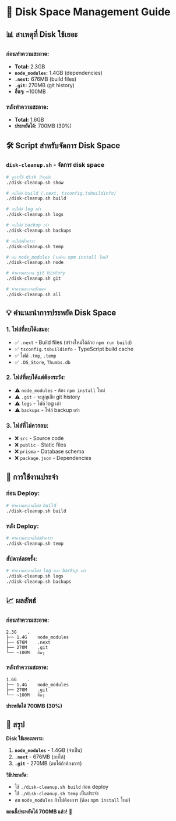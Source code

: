 # 🧹 Disk Space Management Guide

## 📊 สาเหตุที่ Disk ใช้เยอะ

### ก่อนทำความสะอาด:
- **Total:** 2.3GB
- **`node_modules`:** 1.4GB (dependencies)
- **`.next`:** 676MB (build files)
- **`.git`:** 270MB (git history)
- **อื่นๆ:** ~100MB

### หลังทำความสะอาด:
- **Total:** 1.6GB
- **ประหยัดได้:** 700MB (30%)

## 🛠️ Script สำหรับจัดการ Disk Space

### `disk-cleanup.sh` - จัดการ disk space

```bash
# ดูการใช้ disk ปัจจุบัน
./disk-cleanup.sh show

# ลบไฟล์ build (.next, tsconfig.tsbuildinfo)
./disk-cleanup.sh build

# ลบไฟล์ log เก่า
./disk-cleanup.sh logs

# ลบไฟล์ backup เก่า
./disk-cleanup.sh backups

# ลบไฟล์ชั่วคราว
./disk-cleanup.sh temp

# ลบ node_modules (จะต้อง npm install ใหม่)
./disk-cleanup.sh node

# ทำความสะอาด git history
./disk-cleanup.sh git

# ทำความสะอาดทั้งหมด
./disk-cleanup.sh all
```

## 💡 คำแนะนำการประหยัด Disk Space

### 1. **ไฟล์ที่ลบได้เสมอ:**
- ✅ `.next` - Build files (สร้างใหม่ได้ด้วย `npm run build`)
- ✅ `tsconfig.tsbuildinfo` - TypeScript build cache
- ✅ ไฟล์ `.tmp`, `.temp`
- ✅ `.DS_Store`, `Thumbs.db`

### 2. **ไฟล์ที่ลบได้แต่ต้องระวัง:**
- ⚠️ `node_modules` - ต้อง `npm install` ใหม่
- ⚠️ `.git` - จะสูญเสีย git history
- ⚠️ `logs` - ไฟล์ log เก่า
- ⚠️ `backups` - ไฟล์ backup เก่า

### 3. **ไฟล์ที่ไม่ควรลบ:**
- ❌ `src` - Source code
- ❌ `public` - Static files
- ❌ `prisma` - Database schema
- ❌ `package.json` - Dependencies

## 🔄 การใช้งานประจำ

### ก่อน Deploy:
```bash
# ทำความสะอาดไฟล์ build
./disk-cleanup.sh build
```

### หลัง Deploy:
```bash
# ทำความสะอาดไฟล์ชั่วคราว
./disk-cleanup.sh temp
```

### สัปดาห์ละครั้ง:
```bash
# ทำความสะอาดไฟล์ log และ backup เก่า
./disk-cleanup.sh logs
./disk-cleanup.sh backups
```

## 📈 ผลลัพธ์

### ก่อนทำความสะอาด:
```
2.3G    .
├── 1.4G    node_modules
├── 676M    .next
├── 270M    .git
└── ~100M   อื่นๆ
```

### หลังทำความสะอาด:
```
1.6G    .
├── 1.4G    node_modules
├── 270M    .git
└── ~100M   อื่นๆ
```

**ประหยัดได้ 700MB (30%)**

## 🎯 สรุป

**Disk ใช้เยอะเพราะ:**
1. **`node_modules`** - 1.4GB (จำเป็น)
2. **`.next`** - 676MB (ลบได้)
3. **`.git`** - 270MB (ลบได้ถ้าต้องการ)

**วิธีประหยัด:**
- ใช้ `./disk-cleanup.sh build` ก่อน deploy
- ใช้ `./disk-cleanup.sh temp` เป็นประจำ
- ลบ `node_modules` ถ้าไม่ต้องการ (ต้อง `npm install` ใหม่)

**ตอนนี้ประหยัดได้ 700MB แล้ว!** 🎉
